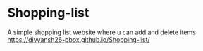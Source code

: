 # Shopping-list
A simple shopping list website where u can add and delete items 
https://divyansh26-pbox.github.io/Shopping-list/
